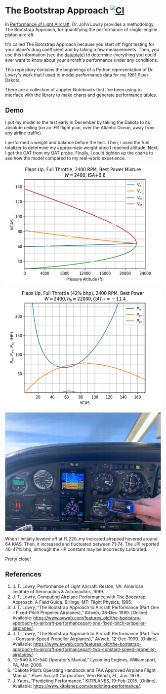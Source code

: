 # The Bootstrap Approach [![CI](https://github.com/rbreslow/the-bootstrap-approach/workflows/CI/badge.svg?branch=master)](https://github.com/rbreslow/the-bootstrap-approach/actions?query=workflow%3ACI)

In [Performance of Light Aircraft](https://arc.aiaa.org/doi/book/10.2514/4.103704), Dr. John Lowry provides a methodology, The Bootstrap Approach, for quantifying the performance of single-engine piston aircraft.

It's called The Bootstrap Approach because you start off flight testing for your plane's drag coefficient and by taking a few measurements. Then, you use this information (see the [dataplate](the_bootstrap_approach/dataplate.py)) to determine everything you could ever want to know about your aircraft's performance under any conditions.

This repository contains the beginnings of a Python representation of Dr. Lowry's work that I used to model performance data for my 1981 Piper Dakota.

There are a collection of Jupyter Notebooks that I've been using to interface with the library to make charts and generate performance tables.

## Demo

I put my model to the test early in December by taking the Dakota to its absolute ceiling (on an IFR flight plan, over the Atlantic Ocean, away from any airline traffic).

I performed a weight and balance before the test. Then, I used the fuel totalizer to determine my approximate weight once I reached altitude. Next, I got the OAT from my OAT probe. Finally, I could tighten up the charts to see how the model compared to my real-world experience.

<p align="center">
  <img src="docs/flight_envelope.jpg" height="384vh" />
</p>

<p align="center">
  <img src="docs/power_curves.jpg" height="384vh" />
</p>

<p align="center">
  <img src="docs/fl220.gif" height="384vh" />
</p>

When I initially leveled off at FL220, my indicated airspeed hovered around 64 KIAS. Then, it increased and fluctuated between 71-74. The JPI reported 46-47% bhp, although the HP constant may be incorrectly calibrated.

Pretty close!

## References

1.	J. T. Lowry, Performance of Light Aircraft. Reston, VA: American Institute of Aeronautics & Astronautics, 1999.
1. J. T. Lowry, Computing Airplane Performance with The Bootstrap Approach: A Field Guide. Billings, MT: Flight Physics, 1995.
1. J. T. Lowry, “The Bootstrap Approach to Aircraft Performance (Part One – Fixed-Pitch Propeller Airplanes),” AVweb, 08-Dec-1999. [Online]. Available: https://www.avweb.com/features_old/the-bootstrap-approach-to-aircraft-performancepart-one-fixed-pitch-propeller-airplanes/.
1. J. T. Lowry, “The Bootstrap Approach to Aircraft Performance (Part Two – Constant-Speed Propeller Airplanes),” AVweb, 12-Dec-1999. [Online]. Available: https://www.avweb.com/features_old/the-bootstrap-approach-to-aircraft-performancepart-two-constant-speed-propeller-airplanes/.
1. “O-540 & IO-540 Operator’s Manual,” Lycoming Engines, Williamsport, PA, Mar. 2009.
1. “Dakota Pilot’s Operating Handbook and FAA Approved Airplane Flight Manual,” Piper Aircraft Corporation, Vero Beach, FL, Jun. 1978.
1. J. Yates, “Predicting Performance,” KITPLANES, 19-Feb-2015. [Online]. Available: https://www.kitplanes.com/predicting-performance/.
